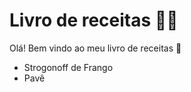 # Livro de receitas :man_cook:

Olá! Bem vindo ao meu livro de receitas :wave:

* Strogonoff de Frango
* Pavê

